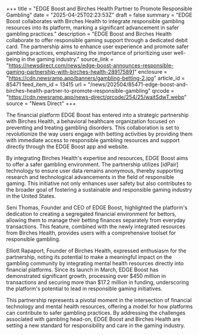 +++
title = "EDGE Boost and Birches Health Partner to Promote Responsible Gambling"
date = "2025-04-25T02:23:53Z"
draft = false
summary = "EDGE Boost collaborates with Birches Health to integrate responsible gambling resources into its platform, marking a significant advancement in safer gambling practices."
description = "EDGE Boost and Birches Health collaborate to offer responsible gaming support through a dedicated debit card. The partnership aims to enhance user experience and promote safer gambling practices, emphasizing the importance of prioritizing user well-being in the gaming industry."
source_link = "https://newsdirect.com/news/edge-boost-announces-responsible-gaming-partnership-with-birches-health-289175891"
enclosure = "https://cdn.newsramp.app/banners/gambling-betting-2.jpg"
article_id = 85471
feed_item_id = 13415
url = "/news/202504/85471-edge-boost-and-birches-health-partner-to-promote-responsible-gambling"
qrcode = "https://cdn.newsramp.app/news-direct/qrcode/254/25/waitSdwT.webp"
source = "News Direct"
+++

<p>The financial platform EDGE Boost has entered into a strategic partnership with Birches Health, a behavioral healthcare organization focused on preventing and treating gambling disorders. This collaboration is set to revolutionize the way users engage with betting activities by providing them with immediate access to responsible gambling resources and support directly through the EDGE Boost app and website.</p><p>By integrating Birches Health's expertise and resources, EDGE Boost aims to offer a safer gambling environment. The partnership utilizes [idPair] technology to ensure user data remains anonymous, thereby supporting research and technological advancements in the field of responsible gaming. This initiative not only enhances user safety but also contributes to the broader goal of fostering a sustainable and responsible gaming industry in the United States.</p><p>Seni Thomas, Founder and CEO of EDGE Boost, highlighted the platform's dedication to creating a segregated financial environment for bettors, allowing them to manage their betting finances separately from everyday transactions. This feature, combined with the newly integrated resources from Birches Health, provides users with a comprehensive toolset for responsible gambling.</p><p>Elliott Rapaport, Founder of Birches Health, expressed enthusiasm for the partnership, noting its potential to make a meaningful impact on the gambling community by integrating mental health resources directly into financial platforms. Since its launch in March, EDGE Boost has demonstrated significant growth, processing over $450 million in transactions and securing more than $17.2 million in funding, underscoring the platform's potential to lead in responsible gaming initiatives.</p><p>This partnership represents a pivotal moment in the intersection of financial technology and mental health resources, offering a model for how platforms can contribute to safer gambling practices. By addressing the challenges associated with gambling head-on, EDGE Boost and Birches Health are setting a new standard for responsibility and care in the gaming industry.</p>